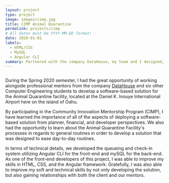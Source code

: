 ```yaml
---
layout: project
type: project
image: images/cimp.jpg
title: CIMP Animal Quarantine
permalink: projects/cimp
# All dates must be YYYY-MM-DD format!
date: 2020-01-01
labels:
  - HTML/CSS
  - MySQL
  - Angular CLI
summary: Partnered with the company DataHouse, my team and I designed, developed, and installed a new queuing and check-in system for the Animal Quarantine Facility located at the Daniel K. Inouye International Airport.
---
```


<img href="https://github.com/christinebramos/christinebramos.github.io/blob/master/images/cimp.heic">

During the Spring 2020 semester, I had the great opportunity of working alongside professional mentors from the company [DataHouse](https://www.datahouse.com) and six other Computer Engineering students to develop a software-based solution for the Animal Quarantine facility, located at the Daniel K. Inouye International Airport here on the island of Oahu.
  
By participating in the Community Innovation Mentorship Program (CIMP), I have learned the importance of all of the aspects of deploying a software-based solution from planner, financial, and developer perspectives. We also had the opportunity to learn about the Animal Quarantine Facility's processes in regards to general routines in order to develop a solution that was designed to ease day-to-day routines.

In terms of technical details, we developed the queueing and check-in system utilizing Angular CLI for the front-end and mySQL for the back-end. As one of the front-end developers of this project, I was able to improve my skills in HTML, CSS, and the Angular framework. Gratefully, I was also able to improve my soft and technical skills by not only developing the solution, but also gaining relationships with both the client and our mentors.




